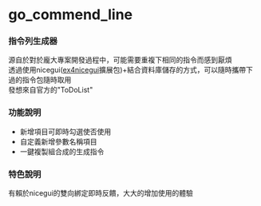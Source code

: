 # go_commend_line
 
### 指令列生成器
源自於對於龐大專案開發過程中，可能需要重複下相同的指令而感到厭煩  
透過使用nicegui([ex4nicegui](https://github.com/CrystalWindSnake/ex4nicegui)擴展包)+結合資料庫儲存的方式，可以隨時攜帶下過的指令包隨時取用  
發想來自官方的"ToDoList"

### 功能說明
- 新增項目可即時勾選使否使用
- 自定義新增參數名稱項目
- 一鍵複製組合成的生成指令

### 特色說明
有賴於nicegui的雙向綁定即時反饋，大大的增加使用的體驗
